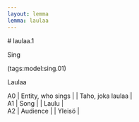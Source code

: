 ```yaml
---
layout: lemma
lemma: laulaa
---
```


<div class="sense">
# <span class="sensename">laulaa.1</span>

<span class="description">Sing</span>

(tags:model:sing.01)

<span class="description">Laulaa</span>

A0 | Entity, who sings |   | Taho, joka laulaa |  
A1 | Song |   | Laulu |  
A2 | Audience |   | Yleisö |  

</div>

